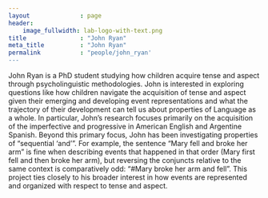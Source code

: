 ```yaml
---
layout              : page
header:
    image_fullwidth: lab-logo-with-text.png
title               : "John Ryan"
meta_title          : "John Ryan"
permalink           : "people/john_ryan'
---
```


John Ryan is a PhD student studying how children acquire tense and aspect through psycholinguistic methodologies. John is interested in exploring questions like how children navigate the acquisition of tense and aspect given their emerging and developing event representations and what the trajectory of their development can tell us about properties of Language as a whole. In particular, John’s research focuses primarily on the acquisition of the imperfective and progressive in American English and Argentine Spanish.
Beyond this primary focus, John has been investigating properties of “sequential ‘and’”. For example, the sentence “Mary fell and broke her arm” is fine when describing events that happened in that order (Mary first fell and then broke her arm), but reversing the conjuncts relative to the same context is comparatively odd: “#Mary broke her arm and fell”. This project ties closely to his broader interest in how events are represented and organized with respect to tense and aspect.